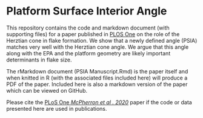# Platform Surface Interior Angle

This repository contains the code and markdown document (with supporting files) for a paper published in [PLOS One](https://journals.plos.org/plosone/article?id=10.1371/journal.pone.0241714) on the role of the Herztian cone in flake formation.  We show that a newly defined angle (PSIA) matches very well with the Herztian cone angle.  We argue that this angle along with the EPA and the platform geometry are likely important determinants in flake size. 

The rMarkdown document (PSIA Manuscript.Rmd) is the paper itself and when knitted in R (with the associated files included here) will produce a PDF of the paper.  Included here is also a markdown version of the paper which can be viewed on GitHub.

Please cite the [PLoS One *McPherron et al . 2020*](https://journals.plos.org/plosone/article?id=10.1371/journal.pone.0241714) paper if the code or data presented here are used in publications.

